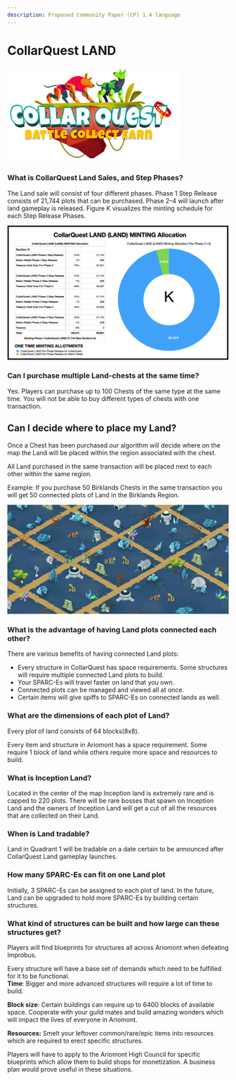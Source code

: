 ```yaml
---
description: Proposed Community Paper (CP) 1.4 language
---
```


# CollarQuest LAND

![](../../.gitbook/assets/CollarQuest-SM.png)

### **What is CollarQuest Land Sales, and Step Phases?** <a href="4edc" id="4edc"></a>

The Land sale will consist of four different phases. Phase 1 Step Release consists of 21,744 plots that can be purchased.  Phase 2–4 will launch after land gameplay is released.  Figure K visualizes the minting schedule for each Step Release Phases.

![Figure K (Subject to Change)](<../../.gitbook/assets/LAND Minting.png>)

### **Can I purchase multiple Land-chests at the same time?** <a href="7056" id="7056"></a>

Yes. Players can purchase up to 100 Chests of the same type at the same time. You will not be able to buy different types of chests with one transaction.

## **Can I decide where to place my Land?** <a href="3391" id="3391"></a>

Once a Chest has been purchased our algorithm will decide where on the map the Land will be placed within the region associated with the chest.

All Land purchased in the same transaction will be placed next to each other within the same region.

Example: If you purchase 50 Birklands Chests in the same transaction you will get 50 connected plots of Land in the Birklands Region.

![](../../.gitbook/assets/LAND.png)

### **What is the advantage of having Land plots connected each other?** <a href="83fc" id="83fc"></a>

There are various benefits of having connected Land plots:

* Every structure in CollarQuest has space requirements. Some structures will require multiple connected Land plots to build.
* Your SPARC-Es will travel faster on land that you own.
* Connected plots can be managed and viewed all at once.
* Certain items will give spiffs to SPARC-Es on connected lands as well.

### **What are the dimensions of each plot of Land?** <a href="8876" id="8876"></a>

Every plot of land consists of 64 blocks(8x8).

Every item and structure in Ariomont has a space requirement. Some require 1 block of land while others require more space and resources to build.

### **What is **Inception** Land?** <a href="b9c8" id="b9c8"></a>

Located in the center of the map Inception land is extremely rare and is capped to 220 plots. There will be rare bosses that spawn on Inception Land and the owners of Inception Land will get a cut of all the resources that are collected on their Land.

### **When is Land tradable?** <a href="1921" id="1921"></a>

Land in Quadrant 1 will be tradable on a date certain to be announced after CollarQuest Land gameplay launches.

### **How many SPARC-Es can fit on one Land plot** <a href="fdad" id="fdad"></a>

Initially, 3 SPARC-Es can be assigned to each plot of land. In the future, Land can be upgraded to hold more SPARC-Es by building certain structures.

### **What kind of structures can be built and how large can these structures get?** <a href="ea64" id="ea64"></a>

Players will find blueprints for structures all across Ariomont when defeating Improbus.

Every structure will have a base set of demands which need to be fulfilled for it to be functional.\
**Time**: Bigger and more advanced structures will require a lot of time to build.

**Block size**: Certain buildings can require up to 6400 blocks of available space. Cooperate with your guild mates and build amazing wonders which will impact the lives of everyone in Ariomont.

**Resources:** Smelt your leftover common/rare/epic items into resources which are required to erect specific structures.

Players will have to apply to the Ariomont High Council for specific blueprints which allow them to build shops for monetization. A business plan would prove useful in these situations.
